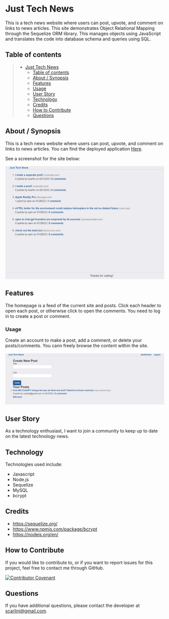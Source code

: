 # Just Tech News

 This is a tech news website where users can post, upvote, and comment on links to news articles. This site demonstrates Object Relational Mapping through the Sequelize ORM library.  This manages objects using JavaScript and translates the code into database schema and queries using SQL.

## Table of contents

> - [Just Tech News](#just-tech-news)
>   - [Table of contents](#table-of-contents)
>   - [About / Synopsis](#about--synopsis)
>   - [Features](#features)
>   - [Usage](#usage)
>   - [User Story](#user-story)
>   - [Technology](#technology)
>   - [Credits](#credits)
>   - [How to Contribute](#How--to--Contribute)
>   - [Questions](#questions)

## About / Synopsis

This is a tech news website where users can post, upvote, and comment on links to news articles.  You can find the deployed application [Here](https://just-tech-news.herokuapp.com/).

See a screenshot for the site below:

![Image of the homepage](/images/JustTechNews%20Homepage.JPG)

## Features

The homepage is a feed of the current site and posts.  Click each header to open each post, or otherwise click to open the comments.  You need to log in to create a post or comment.

### Usage

Create an account to make a post, add a comment, or delete your posts/comments.  You cann freely browse the content within the site.

![Image of Create Post page](/images/Create%20Post.JPG)

## User Story

As a technology enthusiast, I want to join a community to keep up to date on the latest technology news.

## Technology

Technologies used include:
- Javascript
- Node.js
- Sequelize
- MySQL
- bcrypt

## Credits

- https://sequelize.org/
- https://www.npmjs.com/package/bcrypt
- https://nodejs.org/en/

## How to Contribute

If you would like to contribute to, or if you want to report issues for this project, feel free to contact me through GitHub.

[![Contributor Covenant](https://img.shields.io/badge/Contributor%20Covenant-2.1-4baaaa.svg)](code_of_conduct.md)

## Questions

If you have additional questions, please contact the developer at scarlinj@gmail.com.